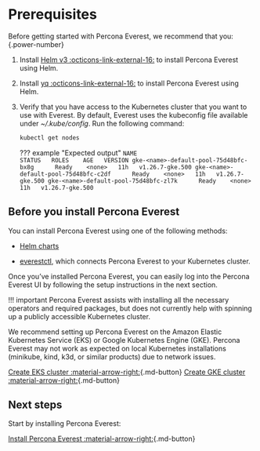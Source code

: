 # Prerequisites

Before getting started with Percona Everest, we recommend that you:
{.power-number}


1. Install [Helm v3  :octicons-link-external-16:](https://docs.helm.sh/using_helm/#installing-helm) to install Percona Everest using Helm.

2. Install [yq :octicons-link-external-16:](https://github.com/mikefarah/yq) to install Percona Everest using Helm.

3. Verify that you have access to the Kubernetes cluster that you want to use with Everest. By default, Everest uses the kubeconfig file available under *~/.kube/config*. Run the following command:

    ```sh
    kubectl get nodes
    ```

    ??? example "Expected output"
        ```
            NAME                                       STATUS   ROLES    AGE   VERSION
            gke-<name>-default-pool-75d48bfc-bx8g      Ready    <none>   11h   v1.26.7-gke.500
            gke-<name>-default-pool-75d48bfc-c2df      Ready    <none>   11h   v1.26.7-gke.500
            gke-<name>-default-pool-75d48bfc-zl7k      Ready    <none>   11h   v1.26.7-gke.500
        ```


## Before you install Percona Everest

You can install Percona Everest using one of the following methods:


* [Helm charts](../install/install_everest_helm_charts.md)

* [everestctl](../install/install_everestctl.md), which connects Percona Everest to your Kubernetes cluster.


Once you’ve installed Percona Everest, you can easily log into the Percona Everest UI by following the setup instructions in the next section.

!!! important
    Percona Everest assists with installing all the necessary operators and required packages, but does not currently help with spinning up a publicly accessible Kubernetes cluster.

We recommend setting up Percona Everest on the Amazon Elastic Kubernetes Service (EKS) or Google Kubernetes Engine (GKE). Percona Everest may not work as expected on local Kubernetes installations (minikube, kind, k3d, or similar products) due to network issues.
   
[Create EKS cluster :material-arrow-right:](eks.md){.md-button}  [Create GKE cluster :material-arrow-right:](gke.md){.md-button}


## Next steps

Start by installing Percona Everest:

[Install Percona Everest :material-arrow-right:](installEverest.md){.md-button}

